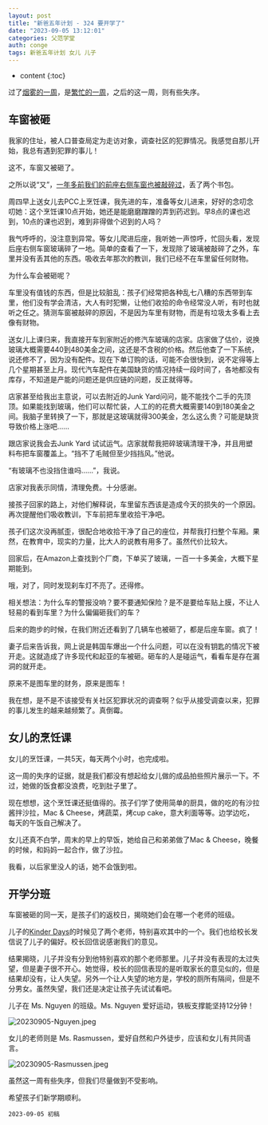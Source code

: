 ```yaml
---
layout: post
title: "新爸五年计划 - 324 要开学了"
date: "2023-09-05 13:12:01"
categories: 父范学堂
auth: conge
tags: 新爸五年计划 女儿 儿子 
---
```

* content
{:toc}

过了[烟雾的一周](https://conge.livingwithfcs.org/2023/08/24/ReturnPoint-smoke/)，是[繁忙的一周](https://conge.livingwithfcs.org/2023/08/28/NewDaddy-camping-in-backyard/)，之后的这一周，则有些失序。




## 车窗被砸

我家的住址，被人口普查局定为走访对象，调查社区的犯罪情况。我感觉自那儿开始，我总有遇到犯罪的事儿！

这不，车窗又被砸了。

之所以说“又”，[一年多前我们的前座右侧车窗也被敲碎过](https://conge.livingwithfcs.org/2022/01/14/NewDaddy-car-broke-in/)，丢了两个书包。

周四早上送女儿去PCC上烹饪课，我先进的车，准备等女儿进来，好好的念叨念叨她：这个烹饪课10点开始，她还是能磨磨蹭蹭的弄到药迟到。早8点的课也迟到，10点的课也迟到，难到非得做个迟到的人吗？

我气呼呼的，没注意到异常。等女儿爬进后座，我听她一声惊呼，忙回头看，发现后座右侧车窗玻璃碎了一地。简单的查看了一下，发现除了玻璃被敲碎了之外，车里并没有丢其他的东西。吸收去年那次的教训，我们已经不在车里留任何财物。

为什么车会被砸呢？

车里没有值钱的东西，但是比较脏乱：孩子们经常把各种乱七八糟的东西带到车里，他们没有学会清洁，大人有时犯懒，让他们收拾的命令经常没人听，有时也就听之任之。猜测车窗被敲碎的原因，不是因为车里有财物，而是有垃圾太多看上去像有财物。

送女儿上课归来，我直接开车到家附近的修汽车玻璃的店家。店家做了估价，说换玻璃大概需要440到480美金之间，这还是不含税的价格。然后他查了一下系统，说还修不了，因为没有配件。现在下单订购的话，可能不会很快到，说不定得等上几个星期甚至上月。现代汽车配件在美国缺货的情况持续一段时间了，各地都没有库存，不知道是产能的问题还是供应链的问题，反正就得等。

店家甚至给我出主意说，可以去附近的Junk Yard问问，能不能找个二手的先顶顶。如果能找到玻璃，他们可以帮忙装，人工的的花费大概需要140到180美金之间。我脑子里转换了一下，那就是这玻璃就得300美金，怎么这么贵？可能是缺货导致价格上涨吧……

跟店家说我会去Junk Yard 试试运气。店家就帮我把碎玻璃清理干净，并且用塑料布把车窗覆盖上。“挡不了毛贼但至少挡挡风。”他说。

“有玻璃不也没挡住谁吗……”，我说。

店家对我表示同情，清理免费。十分感谢。

接孩子回家的路上，对他们解释说，车里留东西该是造成今天的损失的一个原因。再次提醒他们吸收教训，下车前把车里收拾干净吧。

孩子们这次没再腻歪，很配合地收拾干净了自己的座位，并帮我打扫整个车厢。果然，在教育中，现实的力量，比大人的说教有用多了。虽然代价比较大。

回家后，在Amazon上查找到个厂商，下单买了玻璃，一百一十多美金，大概下星期能到。

哦，对了，同时发现刹车灯不亮了。还得修。

相关想法：为什么车的警报没响？要不要通知保险？是不是要给车贴上膜，不让人轻易的看到车里？为什么偏偏砸我们的车？

后来的跑步的时候，在我们附近还看到了几辆车也被砸了，都是后座车窗。疯了！

妻子后来告诉我，网上说是韩国车爆出一个什么问题，可以在没有钥匙的情况下被开走。这就造成了许多现代和起亚的车被砸。砸车的人是碰运气，看看车是存在漏洞的就开走。

原来不是图车里的财务，原来是图车！

我在想，是不是不该接受有关社区犯罪状况的调查啊？似乎从接受调查以来，犯罪的事儿发生的越来越频繁了。真倒霉。

## 女儿的烹饪课

女儿的烹饪课，一共5天，每天两个小时，也完成啦。

这一周的失序的证据，就是我们都没有想起给女儿做的成品拍些照片展示一下。不过，她做的饭食都没浪费，吃到肚子里了。

现在想想，这个烹饪课还挺值得的。孩子们学了使用简单的厨具，做的吃的有沙拉酱拌沙拉，Mac & Cheese，烤蔬菜，烤cup cake，意大利面等等。边学边吃，每天的午饭自己解决了。

女儿还真不白学，周末的早上的早饭，她给自己和弟弟做了Mac & Cheese，晚餐的时候，和妈妈一起合作，做了沙拉。

我看，以后家里没人的话，她不会饿到啦。

## 开学分班

车窗被砸的同一天，是孩子们的返校日，揭晓她们会在哪一个老师的班级。

儿子的[Kinder Days](https://conge.livingwithfcs.org/2023/08/28/NewDaddy-camping-in-backyard/#:~:text=%E4%BB%96%E4%BB%AC%E6%93%8D%E5%BF%83%E5%91%80%E3%80%82-,%E5%84%BF%E5%AD%90%E7%9A%84Kinder%20days,-%E5%9C%A8%E6%9C%8B%E5%8F%8B%E5%AE%B6%E4%BD%8F)的时候见了两个老师，特别喜欢其中的一个。我们也给校长发信说了儿子的偏好。校长回信说感谢我们的意见。

结果揭晓，儿子并没有分到他特别喜欢的那个老师那里。儿子并没有表现的太过失望，但是妻子很不开心。她觉得，校长的回信表现的是听取家长的意见似的，但是结果却没有，让人失望。另外一个让人失望的地方是，学校的厕所有隔间，但是不分男女。虽然失望，我们还是决定让孩子先试试看吧。

儿子在 Ms. Nguyen 的班级。Ms. Nguyen 爱好运动，铁板支撑能坚持12分钟！

![20230905-Nguyen.jpeg](https://s2.loli.net/2023/09/06/9yVEUfJGiQBg65A.jpg)

女儿的老师则是 Ms. Rasmussen，爱好自然和户外徒步，应该和女儿有共同语言。

![20230905-Rasmussen.jpeg](https://s2.loli.net/2023/09/06/J817bU3Xw9pkOhM.jpg)

虽然这一周有些失序，但我们尽量做到不受影响。

希望孩子们新学期顺利。



```
2023-09-05 初稿
```
